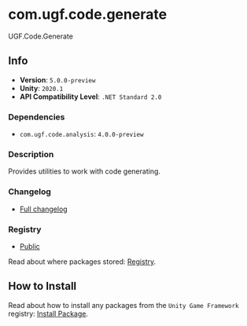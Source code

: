 # com.ugf.code.generate

UGF.Code.Generate

## Info

- **Version**: `5.0.0-preview`
- **Unity**: `2020.1`
- **API Compatibility Level**: `.NET Standard 2.0`

### Dependencies

- `com.ugf.code.analysis`: `4.0.0-preview`


### Description

Provides utilities to work with code generating.

### Changelog

- [Full changelog](changelog.md)

### Registry

- [Public](https://bintray.com/unity-game-framework/public)

Read about where packages stored: [Registry](https://github.com/unity-game-framework/organization/blob/master/docs/registry.md).

## How to Install

Read about how to install any packages from the `Unity Game Framework` registry: [Install Package](https://github.com/unity-game-framework/organization/blob/master/docs/install-packages.md).
